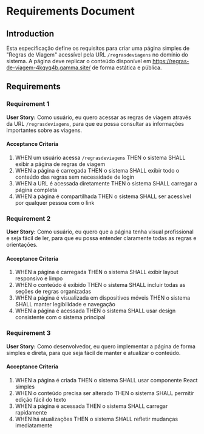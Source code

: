 # Requirements Document

## Introduction

Esta especificação define os requisitos para criar uma página simples de "Regras de Viagem" acessível pela URL `/regrasdeviagens` no domínio do sistema. A página deve replicar o conteúdo disponível em https://regras-de-viagem-4kqyq4b.gamma.site/ de forma estática e pública.

## Requirements

### Requirement 1

**User Story:** Como usuário, eu quero acessar as regras de viagem através da URL `/regrasdeviagens`, para que eu possa consultar as informações importantes sobre as viagens.

#### Acceptance Criteria

1. WHEN um usuário acessa `/regrasdeviagens` THEN o sistema SHALL exibir a página de regras de viagem
2. WHEN a página é carregada THEN o sistema SHALL exibir todo o conteúdo das regras sem necessidade de login
3. WHEN a URL é acessada diretamente THEN o sistema SHALL carregar a página completa
4. WHEN a página é compartilhada THEN o sistema SHALL ser acessível por qualquer pessoa com o link

### Requirement 2

**User Story:** Como usuário, eu quero que a página tenha visual profissional e seja fácil de ler, para que eu possa entender claramente todas as regras e orientações.

#### Acceptance Criteria

1. WHEN a página é carregada THEN o sistema SHALL exibir layout responsivo e limpo
2. WHEN o conteúdo é exibido THEN o sistema SHALL incluir todas as seções de regras organizadas
3. WHEN a página é visualizada em dispositivos móveis THEN o sistema SHALL manter legibilidade e navegação
4. WHEN a página é acessada THEN o sistema SHALL usar design consistente com o sistema principal

### Requirement 3

**User Story:** Como desenvolvedor, eu quero implementar a página de forma simples e direta, para que seja fácil de manter e atualizar o conteúdo.

#### Acceptance Criteria

1. WHEN a página é criada THEN o sistema SHALL usar componente React simples
2. WHEN o conteúdo precisa ser alterado THEN o sistema SHALL permitir edição fácil do texto
3. WHEN a página é acessada THEN o sistema SHALL carregar rapidamente
4. WHEN há atualizações THEN o sistema SHALL refletir mudanças imediatamente